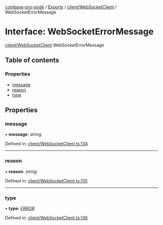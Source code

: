 [coinbase-pro-node](../README.md) / [Exports](../modules.md) / [client/WebSocketClient](../modules/client_websocketclient.md) / WebSocketErrorMessage

# Interface: WebSocketErrorMessage

[client/WebSocketClient](../modules/client_websocketclient.md).WebSocketErrorMessage

## Table of contents

### Properties

- [message](client_websocketclient.websocketerrormessage.md#message)
- [reason](client_websocketclient.websocketerrormessage.md#reason)
- [type](client_websocketclient.websocketerrormessage.md#type)

## Properties

### message

• **message**: _string_

Defined in: [client/WebSocketClient.ts:134](https://github.com/bennycode/coinbase-pro-node/blob/3a89239/src/client/WebSocketClient.ts#L134)

---

### reason

• **reason**: _string_

Defined in: [client/WebSocketClient.ts:135](https://github.com/bennycode/coinbase-pro-node/blob/3a89239/src/client/WebSocketClient.ts#L135)

---

### type

• **type**: [_ERROR_](../enums/client_websocketclient.websocketresponsetype.md#error)

Defined in: [client/WebSocketClient.ts:136](https://github.com/bennycode/coinbase-pro-node/blob/3a89239/src/client/WebSocketClient.ts#L136)
